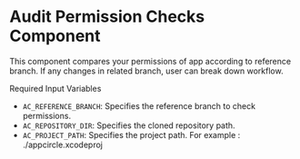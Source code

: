 # Audit Permission Checks Component

This component compares your permissions of app according to reference branch. If any changes in related branch, user can break down workflow.

Required Input Variables

- `AC_REFERENCE_BRANCH`: Specifies the reference branch to check permissions.
- `AC_REPOSITORY_DIR`: Specifies the cloned repository path.
- `AC_PROJECT_PATH`: Specifies the project path. For example : ./appcircle.xcodeproj



